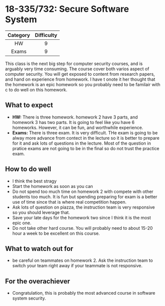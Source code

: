 # 18-335/732: Secure Software System

| Category | Difficulty |
|:-:       | :-:        |
| HW       | 9          |
| Exams    | 9          |

This class is the next big step for computer security courses, and is
arguably very time consuming. The course cover both varios aspect of computer security. You will get exposed to content from research papers, and hand on experience from homework. I have t onote it her thought that the homework is an epic homework so you probably need to be familair with c to do well on this homework.

## What to expect

- **HW:** There is three homework. homework 2 have 3 parts, and homework 3 has two parts. It is going to feel like you have 6 homeworks. However, it can be fun, and worthwhile experience.
- **Exams:** There is three exam. It is very difficult. THe exam is going to be alway more advance from contect in the lecture so it is better to prepare for it and ask lots of questions in the lecture. Most of the question in pratice exams are not going to be in the final so do not trust the practice exam.

## How to do well

- I think the best stragy 
- Start the homework as soon as you can
- Do not spend too much time on homework 2 with compete with other students too much. It is fun but spending preparing for exam is a better use of time since that is where real competition happen.
- Ask lots of question on piazza, the instruction team is very responsive so you should leverage that. 
- Save your late days for the homework two since I think it is the most epic one.
- Do not take other hard course. You will probably need to about 15-20 hour a week to be excellent on this course.

## What to watch out for

- be careful on teammates on homework 2. Ask the instruction team to switch your team right away if your teammate is not responsive.

## For the overachiever
- Congratulation, this is probably the most advanced course in software system security.